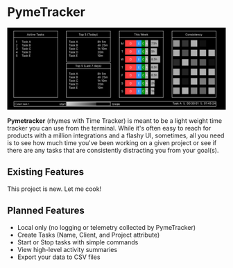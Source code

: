 # PymeTracker

![planned home screen](./imgs/PymeTracker%20-%20Main.png)

**Pymetracker** (rhymes with Time Tracker) is meant to be a light weight time tracker you can use from the terminal. While it's often easy to reach for products with a million integrations and a flashy UI, sometimes, all you need is to see how much time you've been working on a given project or see if there are any tasks that are consistently distracting you from your goal(s). 


## Existing Features

This project is new. Let me cook! 

## Planned Features

* Local only (no logging or telemetry collected by PymeTracker)
* Create Tasks (Name, Client, and Project attribute)
* Start or Stop tasks with simple commands
* View high-level activity summaries
* Export your data to CSV files
